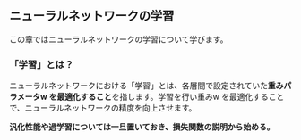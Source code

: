 ## ニューラルネットワークの学習

この章ではニューラルネットワークの学習について学びます。

### 「学習」とは？
ニューラルネットワークにおける「学習」とは、各層間で設定されていた**重みパラメータw を最適化すること**を指します。学習を行い重みw を最適化することで、ニューラルネットワークの精度を向上させます。

**汎化性能や過学習については一旦置いておき、損失関数の説明から始める。**

